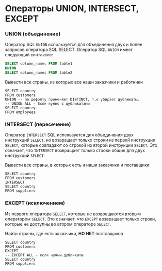 # Операторы UNION, INTERSECT, EXCEPT

### UNION (объединение)
Оператор SQL `UNION` используется для объединения двух и более запросов оператора SQL SELECT.
Оператор SQL `UNION` имеет следующий синтаксис:
```sql
SELECT column_names FROM table1
UNION
SELECT column_names FROM table2
```

Вывести все страны, из которых все наши заказчики и работники
```postgresql
SELECT country
FROM customers
UNION -- по дефолту применяет DISTINCT, т.е убирает дубликаты.
-- UNION ALL - Если нужно с дубликатами
SELECT country
FROM employees
```

### INTERSECT (пересечение)
Оператор `INTERSECT` SQL используется для объединения двух инструкций `SELECT`, но возвращает 
только строки из первой инструкции `SELECT`, которые совпадают со строкой из второй инструкции `SELECT`. 
Это означает, что `INTERSECT` возвращает только строки общие для двух инструкций `SELECT`.

Вывести все страны, в которых есть и наши заказчики и поставщики
```postgresql
SELECT country
FROM customers
INTERSECT
SELECT country
FROM suppliers
```

### EXCEPT (исключением)
Из первого оператора `SELECT`, которые не возвращаются вторым оператором `SELECT`. 
Это означает, что `EXCEPT` возвращает только строки, которые не доступны во втором операторе `SELECT`.

Найти страны, где есть заказчики, **НО НЕТ** поставщиков
```postgresql
SELECT country
FROM customers
EXCEPT
-- EXCEPT ALL - если нужны дубликаты
SELECT country
FROM suppliers
```


